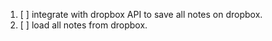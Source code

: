 1. [ ] integrate with dropbox API to save all notes on dropbox.
2. [ ] load all notes from dropbox.
